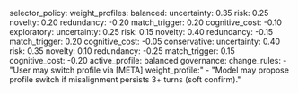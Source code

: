 selector_policy:
  weight_profiles:
    balanced:
      uncertainty: 0.35
      risk: 0.25
      novelty: 0.20
      redundancy: -0.20
      match_trigger: 0.20
      cognitive_cost: -0.10
    exploratory:
      uncertainty: 0.25
      risk: 0.15
      novelty: 0.40
      redundancy: -0.15
      match_trigger: 0.20
      cognitive_cost: -0.05
    conservative:
      uncertainty: 0.40
      risk: 0.35
      novelty: 0.10
      redundancy: -0.25
      match_trigger: 0.15
      cognitive_cost: -0.20
  active_profile: balanced
  governance:
    change_rules:
      - "User may switch profile via [META] weight_profile:<name>"
      - "Model may propose profile switch if misalignment persists 3+ turns (soft confirm)."
